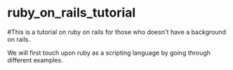ruby_on_rails_tutorial
======================

#This is a tutorial on ruby on rails for those who doesn't have a background on rails.

We will first touch upon ruby as a scripting language by going through different examples.